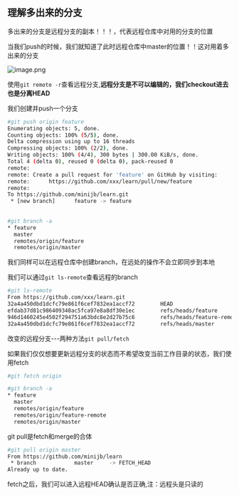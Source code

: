 ## 理解多出来的分支

多出来的分支是远程分支的副本！！！，代表远程仓库中对用的分支的位置

当我们push的时候，我们就知道了此时远程仓库中master的位置！！这对用着多出来的分支

![image.png](https://s2.loli.net/2022/12/20/4Lprxalem7TIGEy.png)

使用`git remote -r`查看远程分支,**远程分支是不可以编辑的，我们checkout进去也是分离HEAD**

我们创建并push一个分支

```sh
#git push origin feature
Enumerating objects: 5, done.
Counting objects: 100% (5/5), done.
Delta compression using up to 16 threads
Compressing objects: 100% (2/2), done.
Writing objects: 100% (4/4), 300 bytes | 300.00 KiB/s, done.
Total 4 (delta 0), reused 0 (delta 0), pack-reused 0
remote:
remote: Create a pull request for 'feature' on GitHub by visiting:
remote:      https://github.com/xxx/learn/pull/new/feature
remote:
To https://github.com/minijb/learn.git
 * [new branch]      feature -> feature
 
 
#git branch -a
* feature
  master
  remotes/origin/feature
  remotes/origin/master
```

我们同样可以在远程仓库中创建branch，在远处的操作不会立即同步到本地

我们可以通过`git ls-remote`查看远程的branch

```sh
#git ls-remote
From https://github.com/xxx/learn.git
32a4a450dbd1dcfc79e861f6cef7832ea1accf72        HEAD
efdab37d81c986409348ac5fca97e8a8df30e1ec        refs/heads/feature
946d1460245e4502f294751a63bdc8e2d27b75c6        refs/heads/feature-remote
32a4a450dbd1dcfc79e861f6cef7832ea1accf72        refs/heads/master
```

改变的远程分支---两种方法`git pull/fetch`

如果我们仅仅想要更新远程分支的状态而不希望改变当前工作目录的状态，我们使用fetch

```sh
#git fetch origin 

#git branch -a
* feature
  master
  remotes/origin/feature
  remotes/origin/feature-remote
  remotes/origin/master
```

git pull是fetch和merge的合体

```sh
#git pull origin master                                 
From https://github.com/minijb/learn
 * branch            master     -> FETCH_HEAD
Already up to date.
```

fetch之后，我们可以进入远程HEAD确认是否正确,注：远程头是只读的

